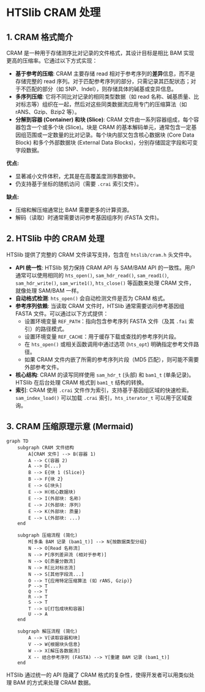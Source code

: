 # HTSlib CRAM 处理

## 1. CRAM 格式简介

CRAM 是一种用于存储测序比对记录的文件格式，其设计目标是相比 BAM 实现更高的压缩率。它通过以下方式实现：

*   **基于参考的压缩**: CRAM 主要存储 read 相对于参考序列的**差异**信息，而不是存储完整的 read 序列。对于匹配参考序列的部分，只需记录其匹配状态；对于不匹配的部分（如 SNP、Indel），则存储具体的碱基或变异信息。
*   **多序列压缩**: 它将不同比对记录的相同类型数据（如 read 名称、碱基质量、比对标志等）组织在一起，然后对这些同类数据流应用专门的压缩算法（如 rANS、Gzip、Bzip2 等）。
*   **分解到容器 (Container) 和块 (Slice)**: CRAM 文件由一系列容器组成，每个容器包含一个或多个块 (Slice)。块是 CRAM 的基本解码单元，通常包含一定基因组范围或一定数量的比对记录。每个块内部又包含核心数据块 (Core Data Block) 和多个外部数据块 (External Data Blocks)，分别存储固定字段和可变字段数据。

**优点:**

*   显著减小文件体积，尤其是在高覆盖度测序数据中。
*   仍支持基于坐标的随机访问（需要 `.crai` 索引文件）。

**缺点:**

*   压缩和解压缩通常比 BAM 需要更多的计算资源。
*   解码（读取）时通常需要访问参考基因组序列 (FASTA 文件)。

## 2. HTSlib 中的 CRAM 处理

HTSlib 提供了完整的 CRAM 文件读写支持，包含在 `htslib/cram.h` 头文件中。

*   **API 统一性**: HTSlib 努力保持 CRAM API 与 SAM/BAM API 的一致性。用户通常可以使用相同的 `hts_open()`, `sam_hdr_read()`, `sam_read1()`, `sam_hdr_write()`, `sam_write1()`, `hts_close()` 等函数来处理 CRAM 文件，就像处理 SAM/BAM 一样。
*   **自动格式检测**: `hts_open()` 会自动检测文件是否为 CRAM 格式。
*   **参考序列依赖**: 当读取 CRAM 文件时，HTSlib 通常需要访问参考基因组 FASTA 文件。可以通过以下方式提供：
    *   设置环境变量 `REF_PATH`：指向包含参考序列 FASTA 文件（及其 `.fai` 索引）的路径模式。
    *   设置环境变量 `REF_CACHE`：用于缓存下载或查找的参考序列片段。
    *   在 `hts_open()` 或相关函数调用中通过选项 (`hts_opt`) 明确指定参考文件路径。
    *   如果 CRAM 文件内嵌了所需的参考序列片段（MD5 匹配），则可能不需要外部参考文件。
*   **核心结构**: CRAM 的读写同样使用 `sam_hdr_t` (头部) 和 `bam1_t` (单条记录)。HTSlib 在后台处理 CRAM 格式到 `bam1_t` 结构的转换。
*   **索引**: CRAM 使用 `.crai` 文件作为索引，支持基于基因组区域的快速检索。`sam_index_load()` 可以加载 `.crai` 索引，`hts_iterator_t` 可以用于区域查询。

## 3. CRAM 压缩原理示意 (Mermaid)

```mermaid
graph TD
    subgraph CRAM 文件结构
        A[CRAM 文件] --> B(容器 1)
        A --> C(容器 2)
        A --> D(...)
        B --> E{块 1 (Slice)}
        B --> F{块 2}
        E --> G[块头]
        E --> H(核心数据块)
        E --> I(外部块: 名称)
        E --> J(外部块: 序列)
        E --> K(外部块: 质量)
        E --> L(外部块: ...)
    end

    subgraph 压缩流程 (简化)
        M[多条 BAM 记录 (bam1_t)] --> N{按数据类型分组}
        N --> O[Read 名称流]
        N --> P[序列差异流 (相对于参考)]
        N --> Q[质量分数流]
        N --> R[比对标志流]
        N --> S[其他字段流...]
        O --> T{应用特定压缩算法 (如 rANS, Gzip)}
        P --> T
        Q --> T
        R --> T
        S --> T
        T --> U[打包成块和容器]
        U --> A
    end

    subgraph 解压流程 (简化)
        A --> V[读取容器和块]
        V --> W{根据块头信息}
        W --> X[解压各数据流]
        X -- 结合参考序列 (FASTA) --> Y[重建 BAM 记录 (bam1_t)]
    end
```

HTSlib 通过统一的 API 隐藏了 CRAM 格式的复杂性，使得开发者可以用类似处理 BAM 的方式来处理 CRAM 数据。 